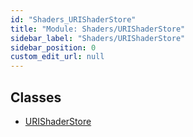 ```yaml
---
id: "Shaders_URIShaderStore"
title: "Module: Shaders/URIShaderStore"
sidebar_label: "Shaders/URIShaderStore"
sidebar_position: 0
custom_edit_url: null
---
```


## Classes

- [URIShaderStore](../classes/Shaders_URIShaderStore.URIShaderStore.md)
